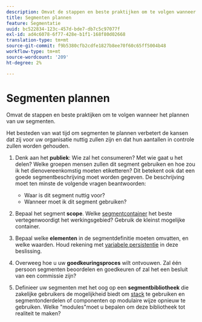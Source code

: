 ```yaml
---
description: Omvat de stappen en beste praktijken om te volgen wanneer het plannen van uw segmenten.
title: Segmenten plannen
feature: Segmentatie
uuid: bc522834-123c-457d-bde7-db7c5c97077f
exl-id: ad4c6078-6f77-428e-b1f1-168f80d02668
translation-type: tm+mt
source-git-commit: f9b5380cfb2cdfe1827b8ee70f60c65ff5004b48
workflow-type: tm+mt
source-wordcount: '209'
ht-degree: 2%

---
```


# Segmenten plannen

Omvat de stappen en beste praktijken om te volgen wanneer het plannen van uw segmenten.

Het besteden van wat tijd om segmenten te plannen verbetert de kansen dat zij voor uw organisatie nuttig zullen zijn en dat hun aantallen in controle zullen worden gehouden.

1. Denk aan het **publiek**: Wie zal het consumeren? Met wie gaat u het delen? Welke groepen mensen zullen dit segment gebruiken en hoe zou ik het dienovereenkomstig moeten etiketteren? Dit betekent ook dat een goede segmentbeschrijving moet worden gegeven. De beschrijving moet ten minste de volgende vragen beantwoorden:

   * Waar is dit segment nuttig voor?
   * Wanneer moet ik dit segment gebruiken?

1. Bepaal het segment **scope**. Welke [segmentcontainer](/help/components/segmentation/seg-overview.md) het beste vertegenwoordigt het werkingsgebied? Gebruik de kleinst mogelijke container.

1. Bepaal welke **elementen** in de segmentdefinitie moeten omvatten, en welke waarden. Houd rekening met [variabele persistentie](/help/components/segmentation/seg-overview.md) in deze beslissing.

1. Overweeg hoe u uw **goedkeuringsproces** wilt ontvouwen. Zal één persoon segmenten beoordelen en goedkeuren of zal het een besluit van een commissie zijn?
1. Definieer uw segmenten met het oog op een **segmentbibliotheek** die zakelijke gebruikers de mogelijkheid biedt om [stack](/help/components/segmentation/segmentation-workflow/seg-build.md) te gebruiken en segmentonderdelen of componenten op modulaire wijze opnieuw te gebruiken. Welke &quot;modules&quot;moet u bepalen om deze bibliotheek tot realiteit te maken?
